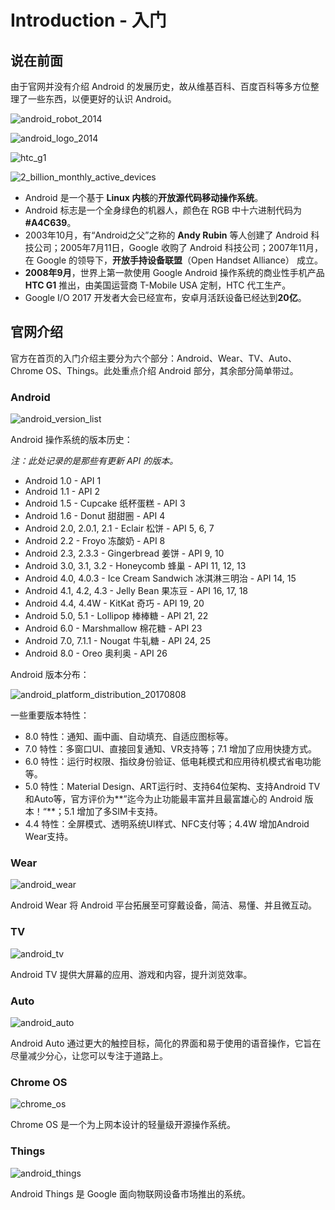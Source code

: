 # Introduction - 入门

## 说在前面

由于官网并没有介绍 Android 的发展历史，故从维基百科、百度百科等多方位整理了一些东西，以便更好的认识 Android。

![android_robot_2014](images/android_robot_2014.png)

![android_logo_2014](images/android_logo_2014.png)

![htc_g1](images/htc_g1.jpg)

![2_billion_monthly_active_devices](images/2_billion_monthly_active_devices.jpg)

- Android 是一个基于 **Linux 内核**的**开放源代码移动操作系统**。
- Android 标志是一个全身绿色的机器人，颜色在 RGB 中十六进制代码为 **#A4C639**。
- 2003年10月，有“Android之父”之称的 **Andy Rubin** 等人创建了 Android 科技公司；2005年7月11日，Google 收购了 Android 科技公司；2007年11月，在 Google 的领导下，**开放手持设备联盟**（Open Handset Alliance） 成立。
- **2008年9月**，世界上第一款使用 Google Android 操作系统的商业性手机产品 **HTC G1** 推出，由美国运营商 T-Mobile USA 定制，HTC 代工生产。
- Google I/O 2017 开发者大会已经宣布，安卓月活跃设备已经达到**20亿**。


## 官网介绍

官方在首页的入门介绍主要分为六个部分：Android、Wear、TV、Auto、Chrome OS、Things。此处重点介绍 Android 部分，其余部分简单带过。

### Android

![android_version_list](images/android_version_list.png)

Android 操作系统的版本历史：

*注：此处记录的是那些有更新 API 的版本。*

- Android 1.0 - API 1
- Android 1.1 - API 2
- Android 1.5 - Cupcake 纸杯蛋糕 - API 3
- Android 1.6 - Donut 甜甜圈 - API 4
- Android 2.0, 2.0.1, 2.1 - Eclair 松饼 - API 5, 6, 7
- Android 2.2 - Froyo 冻酸奶 - API 8
- Android 2.3, 2.3.3 - Gingerbread 姜饼 - API 9, 10
- Android 3.0, 3.1, 3.2 - Honeycomb 蜂巢 - API 11, 12, 13
- Android 4.0, 4.0.3 - Ice Cream Sandwich 冰淇淋三明治 - API 14, 15
- Android 4.1, 4.2, 4.3 - Jelly Bean 果冻豆 - API 16, 17, 18
- Android 4.4, 4.4W - KitKat 奇巧 - API 19, 20
- Android 5.0, 5.1 - Lollipop 棒棒糖 - API 21, 22
- Android 6.0 - Marshmallow 棉花糖 - API 23
- Android 7.0, 7.1.1 - Nougat 牛轧糖 - API 24, 25
- Android 8.0 - Oreo 奥利奥 - API 26


Android 版本分布：

![android_platform_distribution_20170808](images/android_platform_distribution_20170808.png)

一些重要版本特性：

- 8.0 特性：通知、画中画、自动填充、自适应图标等。
- 7.0 特性：多窗口UI、直接回复通知、VR支持等；7.1 增加了应用快捷方式。
- 6.0 特性：运行时权限、指纹身份验证、低电耗模式和应用待机模式省电功能等。
- 5.0 特性：Material Design、ART运行时、支持64位架构、支持Android TV和Auto等，官方评价为**”迄今为止功能最丰富并且最富雄心的 Android 版本！“**；5.1 增加了多SIM卡支持。
- 4.4 特性：全屏模式、透明系统UI样式、NFC支付等；4.4W 增加Android Wear支持。

### Wear

![android_wear](images/android_wear.jpg)

Android Wear 将 Android 平台拓展至可穿戴设备，简洁、易懂、并且微互动。

### TV

![android_tv](images/android_tv.jpg)

Android TV 提供大屏幕的应用、游戏和内容，提升浏览效率。

### Auto

![android_auto](images/android_auto.png)

Android Auto 通过更大的触控目标，简化的界面和易于使用的语音操作，它旨在尽量减少分心，让您可以专注于道路上。

### Chrome OS

![chrome_os](images/chrome_os.png)

Chrome OS 是一个为上网本设计的轻量级开源操作系统。

### Things

![android_things](images/android_things.jpg)

Android Things 是 Google 面向物联网设备市场推出的系统。